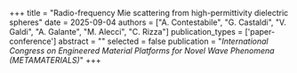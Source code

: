 +++
title = "Radio-frequency Mie scattering from high-permittivity dielectric spheres"
date = 2025-09-04
authors = ["A. Contestabile", "G. Castaldi", "V. Galdi", "A. Galante", "M. Alecci", "C. Rizza"]
publication_types = ['paper-conference']
abstract = ""
selected = false
publication = "*International Congress on Engineered Material Platforms for Novel Wave Phenomena (METAMATERIALS)*"
+++

